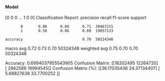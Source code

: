 #### Model
[0 0 0 ... 1 0 0]
Classification Report:
              precision    recall  f1-score   support

           0       0.86      0.60      0.71  30467215
           1       0.58      0.86      0.69  19857133

    accuracy                           0.70  50324348
   macro avg       0.72      0.73      0.70  50324348
weighted avg       0.75      0.70      0.70  50324348

Accuracy: 0.6994037955543905
Confusion Matrix:
[[18202495 12264720]
 [ 2862588 16994545]]
Confusion Matrix (%):
[[36.17035436 24.37134407]
 [ 5.68827638 33.7700252 ]]
